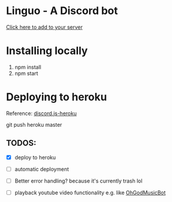# Linguo - A Discord bot
[Click here to add to your server](https://discordapp.com/oauth2/authorize?client_id=371588691845709825&scope=bot)


# Installing locally
1. npm install
2. npm start

# Deploying to heroku
Reference: [discord.js-heroku](https://github.com/synicalsyntax/discord.js-heroku)

git push heroku master


## TODOS:
- [x] deploy to heroku
- [ ] automatic deployment
- [ ] Better error handling? because it's currently trash lol
- [ ] playback youtube video functionality e.g. like [OhGodMusicBot](https://github.com/bdistin/OhGodMusicBot)


